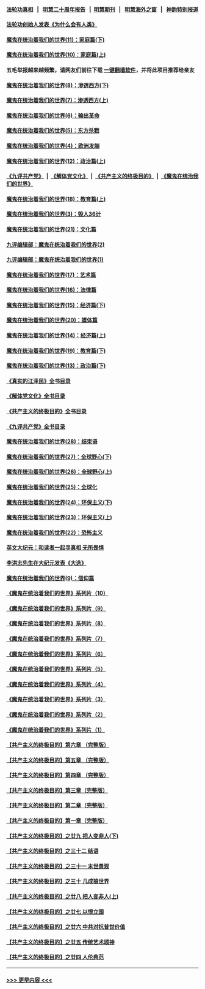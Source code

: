 #### [法轮功真相](https://github.com/gfw-breaker/truth/blob/master/README.md?t=0) &nbsp;&nbsp;|&nbsp;&nbsp; [明慧二十周年报告](https://github.com/gfw-breaker/mh-reports/blob/master/README.md?t=0) &nbsp;&nbsp;|&nbsp;&nbsp;[明慧期刊](https://github.com/gfw-breaker/mh-qikan) &nbsp;&nbsp;|&nbsp;&nbsp; [明慧海外之窗](https://github.com/gfw-breaker/mh-news/blob/master/README.md?t=0) &nbsp;&nbsp;|&nbsp;&nbsp; [神韵特别报道](https://github.com/gfw-breaker/mh-news/blob/master/shenyun.md?t=0)
#### [法轮功创始人发表《为什么会有人类》](../pages/nsc422/n13912117.md?t=03070643) 
#### [魔鬼在统治着我们的世界(11)：家庭篇(下)](../pages/nsc422/n10440961.md?t=03070643) 
#### [魔鬼在统治着我们的世界(10)：家庭篇(上)](../pages/nsc422/n10435448.md?t=03070643) 
#### 五毛举报越来越频繁，请网友们前往下载 [一键翻墙软件](https://github.com/gfw-breaker/ssr-accounts)，并将此项目推荐给亲友
#### [魔鬼在统治着我们的世界(8)：渗透西方(下)](../pages/nsc422/n10429603.md?t=03070643) 
#### [魔鬼在统治着我们的世界(7)：渗透西方(上)](../pages/nsc422/n10426013.md?t=03070643) 
#### [魔鬼在统治着我们的世界(6)：输出革命](../pages/nsc422/n10421536.md?t=03070643) 
#### [魔鬼在统治着我们的世界(5)：东方杀戮](../pages/nsc422/n10417707.md?t=03070643) 
#### [魔鬼在统治着我们的世界(4)：欧洲发端](../pages/nsc422/n10414890.md?t=03070643) 
#### [魔鬼在统治着我们的世界(12)：政治篇(上)](../pages/nsc422/n10444576.md?t=03070643) 
#### [《九评共产党》](https://github.com/begood0513/9ping.md/blob/master/README.md) &nbsp;|&nbsp; [《解体党文化》](../../../../jtdwh.md/blob/master/README.md)  &nbsp;|&nbsp; [《共产主义的终极目的》](../../../../gczydzjmd.md/blob/master/README.md) &nbsp;|&nbsp; [《魔鬼在统治我们的世界》](../../../../mgztzwmdsj.md/blob/master/README.md) 
#### [魔鬼在统治着我们的世界(18)：教育篇(上)](../pages/nsc422/n10526970.md?t=03070643) 
#### [魔鬼在统治着我们的世界(3)：毁人36计](../pages/nsc422/n10411583.md?t=03070643) 
#### [魔鬼在统治着我们的世界(21)：文化篇](../pages/nsc422/n10597706.md?t=03070643) 
#### [九评编辑部：魔鬼在统治着我们的世界(2)](../pages/nsc422/n10410036.md?t=03070643) 
#### [九评编辑部：魔鬼在统治着我们的世界(1)](../pages/nsc422/n10406825.md?t=03070643) 
#### [魔鬼在统治着我们的世界(17)：艺术篇](../pages/nsc422/n10499093.md?t=03070643) 
#### [魔鬼在统治着我们的世界(16)：法律篇](../pages/nsc422/n10485969.md?t=03070643) 
#### [魔鬼在统治着我们的世界(15)：经济篇(下)](../pages/nsc422/n10469975.md?t=03070643) 
#### [魔鬼在统治着我们的世界(20)：媒体篇](../pages/nsc422/n10586579.md?t=03070643) 
#### [魔鬼在统治着我们的世界(14)：经济篇(上)](../pages/nsc422/n10457370.md?t=03070643) 
#### [魔鬼在统治着我们的世界(19)：教育篇(下)](../pages/nsc422/n10564808.md?t=03070643) 
#### [魔鬼在统治着我们的世界(13)：政治篇(下)](../pages/nsc422/n10448270.md?t=03070643) 
#### [《真实的江泽民》全书目录](../pages/nsc422/n13721399.md?t=03070643) 
#### [《解体党文化》全书目录](../pages/nsc422/n13721157.md?t=03070643) 
#### [《共产主义的终极目的》全书目录](../pages/nsc422/n13721048.md?t=03070643) 
#### [《九评共产党》全书目录](../pages/nsc422/n13708085.md?t=03070643) 
#### [魔鬼在统治着我们的世界(28)：结束语](../pages/nsc422/n10936246.md?t=03070643) 
#### [魔鬼在统治着我们的世界(27)：全球野心(下)](../pages/nsc422/n10928319.md?t=03070643) 
#### [魔鬼在统治着我们的世界(26)：全球野心(上)](../pages/nsc422/n10900318.md?t=03070643) 
#### [魔鬼在统治着我们的世界(25)：全球化](../pages/nsc422/n10788205.md?t=03070643) 
#### [魔鬼在统治着我们的世界(24)：环保主义(下)](../pages/nsc422/n10695307.md?t=03070643) 
#### [魔鬼在统治着我们的世界(23)：环保主义(上)](../pages/nsc422/n10688613.md?t=03070643) 
#### [魔鬼在统治着我们的世界(22)：恐怖主义](../pages/nsc422/n10614727.md?t=03070643) 
#### [英文大纪元：和读者一起寻真相 无所畏惧](../pages/nsc422/n12542027.md?t=03070643) 
#### [李洪志先生在大纪元发表《大选》](../pages/nsc422/n12534746.md?t=03070643) 
#### [魔鬼在统治着我们的世界(9)：信仰篇](../pages/nsc422/n10432159.md?t=03070643) 
#### [《魔鬼在统治着我们的世界》系列片（10）](../pages/nsc422/n12292670.md?t=03070643) 
#### [《魔鬼在统治着我们的世界》系列片（9）](../pages/nsc422/n12290859.md?t=03070643) 
#### [《魔鬼在统治着我们的世界》系列片（8）](../pages/nsc422/n12287445.md?t=03070643) 
#### [《魔鬼在统治着我们的世界》系列片（7）](../pages/nsc422/n12283425.md?t=03070643) 
#### [《魔鬼在统治着我们的世界》系列片（6）](../pages/nsc422/n12282314.md?t=03070643) 
#### [《魔鬼在统治着我们的世界》系列片（5）](../pages/nsc422/n12281419.md?t=03070643) 
#### [《魔鬼在统治着我们的世界》系列片（4）](../pages/nsc422/n12274024.md?t=03070643) 
#### [《魔鬼在统治着我们的世界》系列片（3）](../pages/nsc422/n12271322.md?t=03070643) 
#### [《魔鬼在统治着我们的世界》系列片（2）](../pages/nsc422/n12269049.md?t=03070643) 
#### [《魔鬼在统治着我们的世界》系列片（1）](../pages/nsc422/n12267575.md?t=03070643) 
#### [【共产主义的终极目的】第六章 （完整版）](../pages/nsc422/n11428913.md?t=03070643) 
#### [【共产主义的终极目的】第五章 （完整版）](../pages/nsc422/n11428912.md?t=03070643) 
#### [【共产主义的终极目的】第四章 （完整版）](../pages/nsc422/n11428907.md?t=03070643) 
#### [【共产主义的终极目的】第三章（完整版）](../pages/nsc422/n11428848.md?t=03070643) 
#### [【共产主义的终极目的】第二章（完整版）](../pages/nsc422/n11428831.md?t=03070643) 
#### [【共产主义的终极目的】第一章（完整版）](../pages/nsc422/n11417651.md?t=03070643) 
#### [【共产主义的终极目的】之廿九 把人变非人(下)](../pages/nsc422/n11344140.md?t=03070643) 
#### [【共产主义的终极目的】之三十二 结语](../pages/nsc422/n11360535.md?t=03070643) 
#### [【共产主义的终极目的】之三十一 末世景观](../pages/nsc422/n11351129.md?t=03070643) 
#### [【共产主义的终极目的】之三十 几成狼世界](../pages/nsc422/n11348280.md?t=03070643) 
#### [【共产主义的终极目的】之廿八 把人变非人(上)](../pages/nsc422/n11340492.md?t=03070643) 
#### [【共产主义的终极目的】之廿七 以恨立国](../pages/nsc422/n11336944.md?t=03070643) 
#### [【共产主义的终极目的】之廿六 中共对抗普世价值](../pages/nsc422/n11324785.md?t=03070643) 
#### [【共产主义的终极目的】之廿五 传统艺术颂神](../pages/nsc422/n11296396.md?t=03070643) 
#### [【共产主义的终极目的】之廿四 人伦典范](../pages/nsc422/n11296397.md?t=03070643) 

----
#### [ >>> 更早内容 <<< ](../indexes/nsc422-earlier.md)
